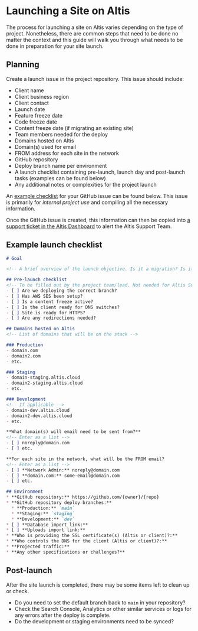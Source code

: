 # Launching a Site on Altis

The process for launching a site on Altis varies depending on the type of project. Nonetheless, there are common steps that need to be done no matter the context and this guide will walk you through what needs to be done in preparation for your site launch.

## Planning

Create a launch issue in the project repository. This issue should include:

* Client name
* Client business region
* Client contact
* Launch date
* Feature freeze date
* Code freeze date
* Content freeze date (if migrating an existing site)
* Team members needed for the deploy
* Domains hosted on Altis
* Domain(s) used for email
* FROM address for each site in the network
* GitHub repository
* Deploy branch name per environment
* A launch checklist containing pre-launch, launch day and post-launch tasks (examples can be found below)
* Any additional notes or complexities for the project launch

An [example checklist](#Example-launch-checklist) for your GitHub issue can be found below. This issue is primarily for _internal project use_ and compiling all the necessary information. 

Once the GitHub issue is created, this information can then be copied into [a support ticket in the Altis Dashboard](https://docs.altis-dxp.com/guides/getting-help-with-altis/) to alert the Altis Support Team.

## Example launch checklist

```markdown
# Goal

<!-- A brief overview of the launch objective. Is it a migration? Is it a new site? -->

## Pre-launch checklist
<!-- To be filled out by the project team/lead. Not needed for Altis Support ticket. -->
- [ ] Are we deploying the correct branch?
- [ ] Has AWS SES been setup?
- [ ] Is a content freeze active?
- [ ] Is the client ready for DNS switches?
- [ ] Site is ready for HTTPS?
- [ ] Are any redirections needed?

## Domains hosted on Altis
<!-- List of domains that will be on the stack -->

### Production
- domain.com
- domain2.com
- etc.

### Staging
- domain-staging.altis.cloud
- domain2-staging.altis.cloud
- etc.

### Development
<!-- If applicable -->
- domain-dev.altis.cloud
- domain2-dev.altis.cloud
- etc.

**What domain(s) will email need to be sent from?**
<!-- Enter as a list -->
- [ ] noreply@domain.com
- [ ] etc.

**For each site in the network, what will be the FROM email?
<!-- Enter as a list -->
- [ ] **Network Admin:** noreply@domain.com
- [ ] **domain.com:** some-email@domain.com
- [ ] etc.

## Environment
* **GitHub repository:** https://github.com/{owner}/{repo}
* **GitHub repository deploy branches:**
  * **Production:** `main`
  * **Staging:** `staging`
  * **Development:** `dev`
* [ ] **Database import link:**
* [ ] **Uploads import link:**
* **Who is providing the SSL certificate(s) (Altis or client)?:** 
* **Who controls the DNS for the client (Altis or client)?:**
* **Projected traffic:** 
* **Any other specifications or challenges?**


```

## Post-launch

After the site launch is completed, there may be some items left to clean up or check.

- Do you need to set the default branch back to `main` in your repository?
- Check the Search Console, Analytics or other similar services or logs for any errors after the deploy is complete.
- Do the development or staging environments need to be synced?